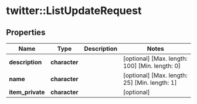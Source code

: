 # twitter::ListUpdateRequest


## Properties
Name | Type | Description | Notes
------------ | ------------- | ------------- | -------------
**description** | **character** |  | [optional] [Max. length: 100] [Min. length: 0] 
**name** | **character** |  | [optional] [Max. length: 25] [Min. length: 1] 
**item_private** | **character** |  | [optional] 


